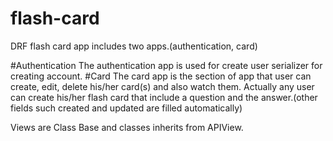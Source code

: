 # flash-card
DRF flash card app includes two apps.(authentication, card)

#Authentication
The authentication app is used for create user serializer for creating account.
#Card
The card app is the section of app that user can create, edit, delete his/her card(s) and also watch them. Actually any user can create his/her flash card that include a question and the answer.(other fields such created and updated are filled automatically)

Views are Class Base and classes inherits from APIView.
